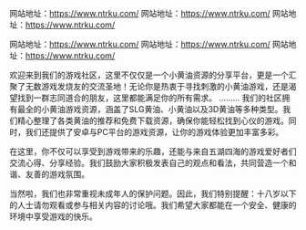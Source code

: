 
网站地址：<https://www.ntrku.com/>
网站地址：<https://www.ntrku.com/>
网站地址：<https://www.ntrku.com/>

网站地址：<https://www.ntrku.com/>
网站地址：<https://www.ntrku.com/>
网站地址：<https://www.ntrku.com/>

欢迎来到我们的游戏社区，这里不仅仅是一个小黄油资源的分享平台，更是一个汇聚了无数游戏发烧友的交流圣地！无论你是热衷于寻找刺激的小黄油游戏，还是渴望找到一群志同道合的朋友，这里都能满足你的所有需求。
.........
我们的社区拥有最全的小黄油游戏资源，涵盖了SLG黄油、小黄油以及3D黄油等多种类型。我们精心整理了各类黄油的推荐和免费下载资源，确保你能轻松找到心仪的游戏。同时，我们还提供了安卓与PC平台的游戏资源，让你的游戏体验更加丰富多彩。

在这里，你不仅可以享受到游戏带来的乐趣，还能与来自五湖四海的游戏爱好者们交流心得、分享经验。我们鼓励大家积极发表自己的观点和看法，共同营造一个和谐、友善的游戏氛围。

当然啦，我们也非常重视未成年人的保护问题。因此，我们特别提醒：十八岁以下的人士请勿观看或参与相关内容的讨论哦。我们希望大家都能在一个安全、健康的环境中享受游戏的快乐。
